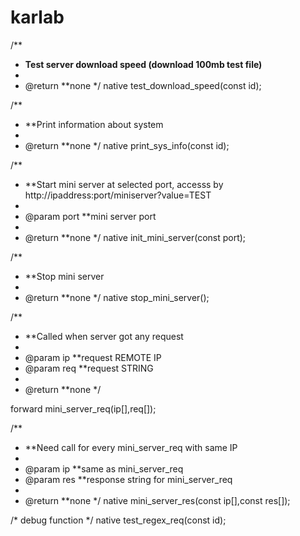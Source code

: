 # karlab
 
/**
 * **Test server download speed (download 100mb test file)**
 *
 * @return  **none
 */
native test_download_speed(const id);

/**
 * **Print information about system
 *
 * @return  **none
 */
native print_sys_info(const id);


/**
 * **Start mini server at selected port, accesss by http://ipaddress:port/miniserver?value=TEST
 *
 * @param port    **mini server port
 *
 * @return  **none
 */
native init_mini_server(const port);


/**
 * **Stop mini server
 *
 * @return  **none
 */
native stop_mini_server();



/**
 * **Called when server got any request
 *
 * @param ip  **request REMOTE IP
 * @param req  **request STRING
 *
 * @return **none
 */

forward mini_server_req(ip[],req[]);


/**
 * **Need call for every mini_server_req with same IP
 *
 * @param ip   **same as mini_server_req
 * @param res	**response string for mini_server_req
 *
 * @return  **none
 */
native mini_server_res(const ip[],const res[]);

/* debug function */
native test_regex_req(const id);
